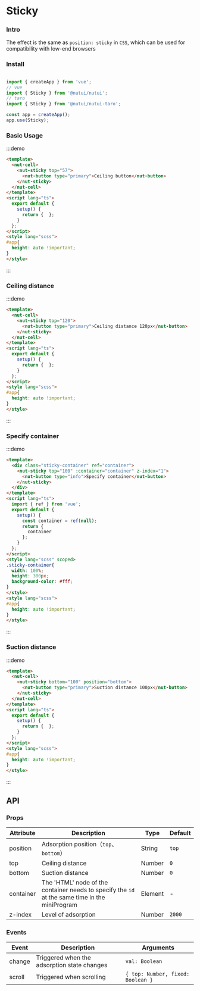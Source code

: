 # Sticky

### Intro

The effect is the same as `position: sticky` in `CSS`, which can be used for compatibility with low-end browsers

### Install

```javascript

import { createApp } from 'vue';
// vue
import { Sticky } from '@nutui/nutui';
// taro
import { Sticky } from '@nutui/nutui-taro';

const app = createApp();
app.use(Sticky);

```

### Basic Usage

:::demo

```html
<template>
  <nut-cell>
    <nut-sticky top="57">
      <nut-button type="primary">Ceiling button</nut-button>
    </nut-sticky>
  </nut-cell>
</template>
<script lang="ts">
  export default {
    setup() {
      return {  };
    }
  };
</script>
<style lang="scss">
#app{
  height: auto !important;
}
</style>
```

:::

### Ceiling distance

:::demo

```html
<template>
  <nut-cell>
    <nut-sticky top="120">
      <nut-button type="primary">Ceiling distance 120px</nut-button>
    </nut-sticky>
  </nut-cell>
</template>
<script lang="ts">
  export default {
    setup() {
      return {  };
    }
  };
</script>
<style lang="scss">
#app{
  height: auto !important;
}
</style>
```

:::

### Specify container

:::demo

```html
<template>
  <div class="sticky-container" ref="container">
    <nut-sticky top="100" :container="container" z-index="1">
      <nut-button type="info">Specify container</nut-button>
    </nut-sticky>
  </div>
</template>
<script lang="ts">
  import { ref } from 'vue';
  export default {
    setup() {
      const container = ref(null);
      return {
        container
      };
    }
  };
</script>
<style lang="scss" scoped>
.sticky-container{
  width: 100%;
  height: 300px;
  background-color: #fff;
}
</style>
<style lang="scss">
#app{
  height: auto !important;
}
</style>
```

:::

### Suction distance

:::demo

```html
<template>
  <nut-cell>
    <nut-sticky bottom="100" position="bottom">
      <nut-button type="primary">Suction distance 100px</nut-button>
    </nut-sticky>
  </nut-cell>
</template>
<script lang="ts">
  export default {
    setup() {
      return {  };
    }
  };
</script>
<style lang="scss">
#app{
  height: auto !important;
}
</style>
```

:::

## API

### Props

| Attribute    | Description                      | Type   | Default          |
|--------------|----------------------------------|--------|------------------|
| position         | Adsorption position（`top`、`bottom`）               | String | `top`                |
| top         | Ceiling distance               | Number | `0`                |
| bottom         | Suction distance               | Number | `0`                |
| container         | The 'HTML' node of the container needs to specify the `id` at the same time in the miniProgram        | Element | -                |
| z-index         | Level of adsorption               | Number | `2000`               |

### Events

| Event | Description                  | Arguments   |
|--------|----------------|--------------|
| change  | Triggered when the adsorption state changes | `val: Boolean` |
| scroll  | Triggered when scrolling | `{ top: Number, fixed: Boolean }` |

